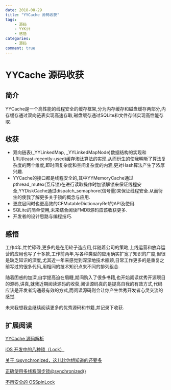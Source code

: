 ```yaml
---
date: 2018-08-29
title: "YYCache 源码收获"
tags:
    - 源码 
    - YYKit
    - 感悟 
categories:
    - 源码
comment: true
---
```

# YYCache 源码收获
## 简介
YYCache是一个高性能的线程安全的缓存框架,分为内存缓存和磁盘缓存两部分,内存缓存通过双向链表实现高速存取,磁盘缓存通过SQLite和文件存储实现高性能存取.

## 收获
* 双向链表(_YYLinkedMap, _YYLinkedMapNode)数据结构的实现和LRU(least-recently-used)缓存淘汰算法的实现.从而衍生的使我明晰了算法复杂度的两个维度,即时间复杂度和空间复杂度的内涵,更对Hash算法产生了浓厚兴趣.
* YYCache的接口都是线程安全的,其中YYMemoryCache通过pthread_mutex(互斥锁)在进行读取操作时加锁解锁来保证线程安全,YYDiskCache通过dispatch_semaphore(信号量)来保证线程安全.从而衍生的使我了解更多关于锁的概念与应用.
* 更底层同时也更高效的CFMutableDictionaryRef的API及使用.
* SQLite的简单使用,未来结合阅读FMDB源码应该收获更多.
* 开发者的设计思路与编程技巧.

## 感悟
工作4年,忙忙碌碌,更多的是在用轮子造应用,伴随着公司的策略,上线运营和放弃运营的应用也写了十多款,工作前两年,写各种类型的应用确实扩宽了知识的广度,但很是缺乏知识的深度,尤其近一年来感觉到深深地技术瓶颈,日常工作更多的是重复之前写过的很多代码,用相同的技术知识点来不同的排列组合.

随着困惑的加深,自学提高迫在眉睫,期间购入了很多书籍,也开始阅读优秀开源项目的源码,讲真,就我近期阅读源码的收获,阅读源码真的是提高自我的有效方式,代码应该是开发者沟通最有效的方式,而阅读源码则会让你产生优秀开发者心灵交流的感觉.

未来我想我会继续阅读更多的优秀源码和书籍,并记录下收获.

## 扩展阅读
[YYCache 源码解析](https://knightsj.github.io/2018/02/03/YYCache%20%E6%BA%90%E7%A0%81%E8%A7%A3%E6%9E%90/)

[iOS 开发中的八种锁（Lock）](https://www.jianshu.com/p/8b8a01dd6356)

[关于 @synchronized，这儿比你想知道的还要多](http://yulingtianxia.com/blog/2015/11/01/More-than-you-want-to-know-about-synchronized/)

[正确使用多线程同步锁@synchronized()](https://www.jianshu.com/p/2dc347464188)

[不再安全的 OSSpinLock](https://blog.ibireme.com/2016/01/16/spinlock_is_unsafe_in_ios/)
